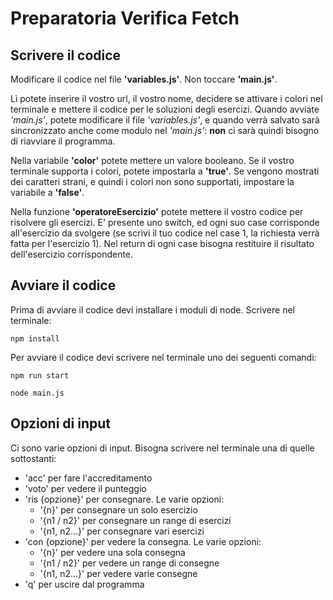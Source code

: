 # Preparatoria Verifica Fetch

## Scrivere il codice

Modificare il codice nel file **'variables.js'**. Non toccare **'main.js'**.
    
Lì potete inserire il vostro url, il vostro nome, decidere se attivare i colori nel terminale 
e mettere il codice per le soluzioni degli esercizi. Quando avviate *'main.js'*, potete modificare
il file *'variables.js'*, e quando verrà salvato sarà sincronizzato anche come modulo nel *'main.js'*:
**non** ci sarà quindi bisogno di riavviare il programma.

Nella variabile **'color'** potete mettere un valore booleano. Se il vostro terminale supporta
i colori, potete impostarla a **'true'**. Se vengono mostrati dei caratteri strani, e quindi
i colori non sono supportati, impostare la variabile a **'false'**.

Nella funzione **'operatoreEsercizio'** potete mettere il vostro codice per risolvere gli
esercizi. E' presente uno switch, ed ogni suo case corrisponde all'esercizio da svolgere
(se scrivi il tuo codice nel case 1, la richiesta verrà fatta per l'esercizio 1). Nel 
return di ogni case bisogna restituire il risultato dell'esercizio corrispondente.

## Avviare il codice

Prima di avviare il codice devi installare i moduli di node. Scrivere nel terminale:

```
npm install
```

Per avviare il codice devi scrivere nel terminale uno dei seguenti comandi:

```
npm run start
```

```
node main.js
```

## Opzioni di input

Ci sono varie opzioni di input. Bisogna scrivere nel terminale una di quelle sottostanti:

- 'acc' per fare l'accreditamento
- 'voto' per vedere il punteggio
- 'ris {opzione}' per consegnare. Le varie opzioni:
    + '{n}' per consegnare un solo esercizio
    + '{n1 / n2}' per consegnare un range di esercizi
    + '{n1, n2...}' per consegnare vari esercizi
- 'con {opzione}' per vedere la consegna. Le varie opzioni:
    + '{n}' per vedere una sola consegna
    + '{n1 / n2}' per vedere un range di consegne
    + '{n1, n2...}' per vedere varie consegne
- 'q' per uscire dal programma